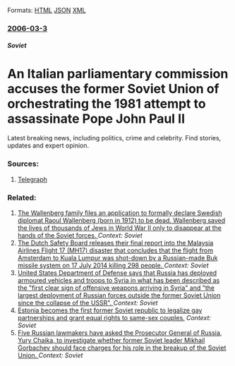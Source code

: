 
Formats: [HTML](/news/2006/03/3/an-italian-parliamentary-commission-accuses-the-former-soviet-union-of-orchestrating-the-1981-attempt-to-assassinate-pope-john-paul-nbsp-ii.html)  [JSON](/news/2006/03/3/an-italian-parliamentary-commission-accuses-the-former-soviet-union-of-orchestrating-the-1981-attempt-to-assassinate-pope-john-paul-nbsp-ii.json)  [XML](/news/2006/03/3/an-italian-parliamentary-commission-accuses-the-former-soviet-union-of-orchestrating-the-1981-attempt-to-assassinate-pope-john-paul-nbsp-ii.xml)  

### [2006-03-3](/news/2006/03/3/index.md)

##### Soviet
#  An Italian parliamentary commission accuses the former Soviet Union of orchestrating the 1981 attempt to assassinate Pope John Paul&nbsp;II 

Latest breaking news, including politics, crime and celebrity. Find stories, updates and expert opinion.


### Sources:

1. [Telegraph](http://www.telegraph.co.uk/news/main.jhtml?xml=/news/2006/03/03/wpope03.xml&sSheet=/news/2006/03/03/ixworld.html)

### Related:

1. [The Wallenberg family files an application to formally declare Swedish diplomat Raoul Wallenberg (born in 1912) to be dead. Wallenberg saved the lives of thousands of Jews in World War II only to disappear at the hands of the Soviet forces. ](/news/2016/03/30/the-wallenberg-family-files-an-application-to-formally-declare-swedish-diplomat-raoul-wallenberg-born-in-1912-to-be-dead-wallenberg-saved.md) _Context: Soviet_
2. [The Dutch Safety Board releases their final report into the Malaysia Airlines Flight 17 (MH17) disaster that concludes that the flight from Amsterdam to Kuala Lumpur was shot-down by a Russian-made Buk missile system on 17 July 2014 killing 298 people. ](/news/2015/10/13/the-dutch-safety-board-releases-their-final-report-into-the-malaysia-airlines-flight-17-mh17-disaster-that-concludes-that-the-flight-from.md) _Context: Soviet_
3. [United States Department of Defense says that Russia has deployed armoured vehicles and troops to Syria in what has been described as the "first clear sign of offensive weapons arriving in Syria" and "the largest deployment of Russian forces outside the former Soviet Union since the collapse of the USSR". ](/news/2015/09/14/united-states-department-of-defense-says-that-russia-has-deployed-armoured-vehicles-and-troops-to-syria-in-what-has-been-described-as-the-f.md) _Context: Soviet_
4. [Estonia becomes the first former Soviet republic to legalize gay partnerships and grant equal rights to same-sex couples.](/news/2014/10/9/estonia-becomes-the-first-former-soviet-republic-to-legalize-gay-partnerships-and-grant-equal-rights-to-same-sex-couples.md) _Context: Soviet_
5. [Five Russian lawmakers have asked the Prosecutor General of Russia, Yury Chaika, to investigate whether former Soviet leader Mikhail Gorbachev should face charges for his role in the breakup of the Soviet Union. ](/news/2014/04/10/five-russian-lawmakers-have-asked-the-prosecutor-general-of-russia-yury-chaika-to-investigate-whether-former-soviet-leader-mikhail-gorbach.md) _Context: Soviet_
